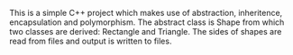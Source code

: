 This is a simple C++ project which makes use of abstraction, inheritence, encapsulation and polymorphism.
The abstract class is Shape from which two classes are derived: Rectangle and Triangle. The sides of shapes are read from files and output is written to files.
